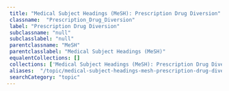 ```yaml
--- 
 title: "Medical Subject Headings (MeSH): Prescription Drug Diversion" 
 classname:  "Prescription_Drug_Diversion" 
 label: "Prescription Drug Diversion" 
 subclassname: "null" 
 subclasslabel: "null" 
 parentclassname: "MeSH" 
 parentclasslabel: "Medical Subject Headings (MeSH)" 
 equalentCollections: [] 
 collections: ['Medical Subject Headings (MeSH): Prescription Drug Diversion']
 aliases:  "/topic/medical-subject-headings-mesh-prescription-drug-diversion"  
 searchCategory: "topic" 
---
```

